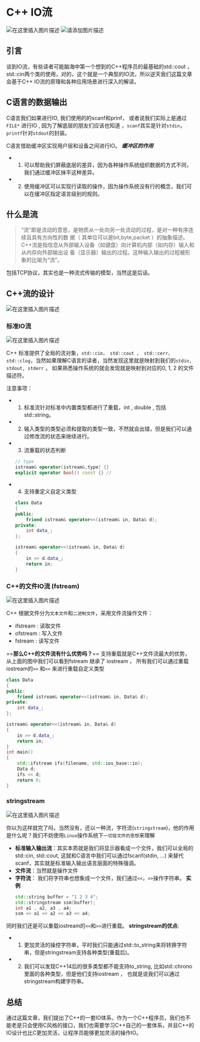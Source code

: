 # C++ IO流
![在这里插入图片描述](https://i-blog.csdnimg.cn/direct/cbc603bf77034c8c93d2868b8a101003.png#pic_center)
![请添加图片描述](https://i-blog.csdnimg.cn/direct/adc7df13751a4f6188bd2f98dbfbe15f.gif)

## 引言
谈到IO流，有些读者可能脑海中第一个想到的C++程序员的最基础的std::cout ， std::cin两个类的使用，对的，这个就是一个典型的IO流，所以逆天我们这篇文章会基于C++ IO流的原理和各种应用场景进行深入的解读。
## C语言的数据输出
C语言我们如果进行IO, 我们使用的的scanf和prinf， 或者说我们实际上是通过`FILE*` 进行IO , 因为了解底层的朋友们应该也知道 ，`scanf`其实是针对`stdin`，`printf`针对`stdout`的封装。

C语言借助缓冲区实现用户层和设备之间进行IO。
***缓冲区的作用***
- 1. 可以帮助我们屏蔽底层的差异，因为各种操作系统组织数据的方式不同，我们通过缓冲区抹平这种差异。
- 2. 使用缓冲区可以实现行读取的操作，因为操作系统没有行的概念，我们可以在缓冲区指定语言级别的规则。

## 什么是流
> “流”即是流动的意思，是物质从一处向另一处流动的过程，是对一种有序连续且具有方向性的数
据（ 其单位可以是bit,byte,packet ）的抽象描述。
C++流是指信息从外部输入设备（如键盘）向计算机内部（如内存）输入和从内存向外部输出设
备（显示器）输出的过程。这种输入输出的过程被形象的比喻为“流”。

包括TCP协议，其实也是一种流式传输的模型，当然这是后话。

## C++流的设计
![在这里插入图片描述](https://i-blog.csdnimg.cn/direct/bdbef9f9028a4a29873415c718b2a69b.png)

### 标准IO流
![在这里插入图片描述](https://i-blog.csdnimg.cn/direct/c3ae1491dccd45b5919b8ad2e35910e8.png)


C++ 标准提供了全局的流对象，`std::cin， std::cout ， std::cerr， std::clog`，当然如果理解C语言的读者，当然发现这里就是映射到我们的`stdin, stdout, stderr` ， 如果熟悉操作系统的就会发现就是映射到对应的0, 1, 2 的文件描述符。

注意事项：
- 1. 标准流针对标准中内置类型都进行了重载，int , double , 包括std::string。
- 2. 输入类型的类型必须和提取的类型一致，不然就会出错，但是我们可以通过修改流的状态来继续进行。
- 3. 流重载的状态判断
	```cpp
	// type
	istream& operator(istream&,type) {}
	explicit operator bool() const {} // 
	```
- 4. 支持重定义自定义类型
	```cpp
	class Data
	{
	public:
		friend istream& operator<<(istream& in, Data& d);
	private:
		int data_;
	};
	
	istream& operator<<(istream& in, Data& d)
	{
		in >> d.data_;
		return in;
	}
	```
### C++的文件IO流 (fstream)
![在这里插入图片描述](https://i-blog.csdnimg.cn/direct/8c2d901cc7724bcc8170cb21b6e94ef3.png)

C++ 根据文件分为`文本文件`和`二进制文件`，采用文件流操作文件：
- ifstream : 读取文件
- ofstream : 写入文件
- fstream : 读写文件

==**那么C++的文件流有什么优势吗？**==
支持重载就是C++文件流最大的优势，从上面的图中我们可以看到fstream 继承了 iostream ， 所有我们可以通过重载iostream的`>>` 和`<<` 来进行重载自定义类型
```cpp
class Data
{
public:
	friend istream& operator<<(istream& in, Data& d);
private:
	int data_;
};

istream& operator<<(istream& in, Data& d)
{
	in >> d.data_;
	return in;
}
int main()
{
	std::ifstream ifs(filename, std::ios_base::in);
	Data d;
	ifs << d;
	return 0;
}
```
### stringstream
![在这里插入图片描述](https://i-blog.csdnimg.cn/direct/89a99621bbb74e6a934842f33d3fecde.png)

你以为这样就完了吗，当然没有，还以一种流，字符流(`stringstream`)，他的作用是什么呢？我们不妨使用`Linux`操作系统下`一切皆文件的思想`来理解
- **标准输入输出流**：其实本质就是我们将显示器看成一个文件，我们可以全局的std::cin, std::cout, 这就和C语言中我们可以通过fscanf(stdin, ...) 来替代scanf，其实就是标准输入输出语言层面的特殊强调。
- **文件流**：当然就是操作文件
- **字符流**： 我们将字符串也想象成一个文件，我们通过`<<`，`>>`操作字符串。
	**实例**
	```cpp
	std::string buffer = "1 2 3 4";
	std::stringstream ssm(buffer);
	int a1 , a2, a3 , a4;
	ssm << a1 << a2 << a3 << a4;
	```
同时我们还是可以重载iostream的`<<`和`>>`进行重载。 
**stringstream的优点**:
- 1. 更加灵活的操控字符串，平时我们只能通过std::to_string来将转换字符串，但是stringstream支持各种类型(重载后)。
- 2. 我们可以发现C++14后的很多类型都不能支持to_string, 比如std::chrono里面的各种类型，但是他们支持iostream ， 也就是说我们可以通过stringstream构建字符串。

## 总结
通过这篇文章，我们提出了C++的一套IO体系，作为一个C++程序员，我们也不能老是只会使用C风格的接口，我们也需要学习C++自己的一套体系，并且C++的IO设计也比C更加灵活，让程序员能够更加灵活的操作IO。

